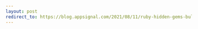 ```yaml
---
layout: post
redirect_to: https://blog.appsignal.com/2021/08/11/ruby-hidden-gems-bullet-and-how-it-integrates-with-appsignal.html
---
```


